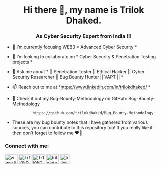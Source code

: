 <h1 align="center">Hi there 👋, my name is Trilok Dhaked.</h1>
<h3 align="center">As Cyber Security Expert from India !!!</h3>

- 🌱 I’m currently focusing  WEB3 * Advanced Cyber Security *

- 👯 I’m looking to collaborate on * Cyber Sceurity & Penetration Testing projects *

- 💬 Ask me about * || Penetration Tester || Ethical Hacker || Cyber Security Researcher || Bug Bounty Hunter || VAPT || *

- 📫 Reach out to me at *https://www.linkedin.com/in/trilokdhaked/ *
  
- 🔗 Check it out my Bug-Bounty-Methodology on GitHub: Bug-Bounty-Methodology 

               https://github.com/trilokdhaked/Bug-Bounty-Methodology

-  These are my bug bounty notes that I have gathered from various sources, you can contribute to this repository too! If you really like it then don't forget to follow me ❤🙏



<h3 align="left">Connect with me:</h3>
<p align="left">
  <a href="https://linkedin.com/in/trilokdhaked" target="blank"><img align="center" src="https://raw.githubusercontent.com/rahuldkjain/github-profile-readme-generator/master/src/images/icons/Social/linked-in-alt.svg" alt="www.linkedin.com/in/trilokdhaked" height="30" width="40" /></a>
<a href="https://twitter.com/Tr1l0kDh4k3d" target="blank"><img align="center" src="https://raw.githubusercontent.com/rahuldkjain/github-profile-readme-generator/master/src/images/icons/Social/twitter.svg" alt="Tr1l0kDh4k3d" height="30" width="40" /></a>
<a href="https://instagram.com/Tr1l0kDh4k3d" target="blank"><img align="center" src="https://raw.githubusercontent.com/rahuldkjain/github-profile-readme-generator/master/src/images/icons/Social/instagram.svg" alt="Tr1l0kDh4k3d" height="30" width="40" /></a>
  <a href="https://medium.com/@trilokdhaked" target="blank"><img align="center" src="https://raw.githubusercontent.com/rahuldkjain/github-profile-readme-generator/master/src/images/icons/Social/medium.svg" alt="trilokdhaked" height="30" width="40" /></a>
   <a href="https://linktr.ee/Trilokdhakedofficial" target="blank"><img align="center" src="https://logowik.com/content/uploads/images/linktree-new-2022-favicon8503.logowik.com.webp" alt="trilokdhakedofficial" height="30" width="30" /></a>

</p>
